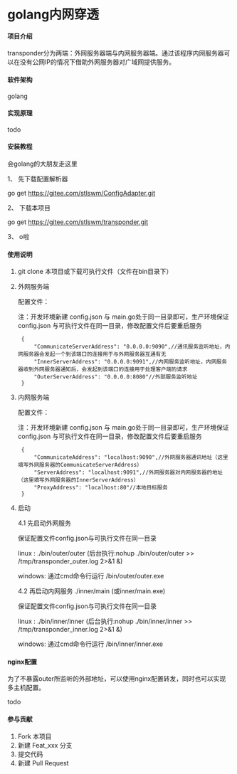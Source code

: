 # golang内网穿透

#### 项目介绍
transponder分为两端：外网服务器端与内网服务器端。通过该程序内网服务器可以在没有公网IP的情况下借助外网服务器对广域网提供服务。

#### 软件架构
golang


#### 实现原理
todo

#### 安装教程

会golang的大朋友走这里

1、 先下载配置解析器 

go get https://gitee.com/stlswm/ConfigAdapter.git

2、 下载本项目

go get https://gitee.com/stlswm/transponder.git

3、 o啦


#### 使用说明

1. git clone 本项目或下载可执行文件（文件在bin目录下）

2. 外网服务端

    配置文件：
    
    注：开发环境新建 config.json 与 main.go处于同一目录即可，生产环境保证 config.json 与可执行文件在同一目录，修改配置文件后要重启服务

        
        { 
            "CommunicateServerAddress": "0.0.0.0:9090",//通讯服务监听地址，内网服务器会发起一个到该端口的连接用于与外网服务器互通有无
            "InnerServerAddress": "0.0.0.0:9091",//内网服务监听地址，内网服务器收到外网服务器通知后，会发起到该端口的连接用于处理客户端的请求
            "OuterServerAddress": "0.0.0.0:8080"//外部服务监听地址
        }

3. 内网服务端

    配置文件：
    
    注：开发环境新建 config.json 与 main.go处于同一目录即可，生产环境保证 config.json 与可执行文件在同一目录，修改配置文件后要重启服务
    
        
        {
            "CommunicateAddress": "localhost:9090",//外网服务器通讯地址（这里填写外网服务器的CommunicateServerAddress）
            "ServerAddress": "localhost:9091",//外网服务器对内网服务器的地址（这里填写外网服务器的InnerServerAddress）
            "ProxyAddress": "localhost:80"//本地目标服务
        }
    
4. 启动

   4.1 先启动外网服务 
   
   保证配置文件config.json与可执行文件在同一目录
   
    
    linux : ./bin/outer/outer (后台执行:nohup ./bin/outer/outer >> /tmp/transponder_outer.log 2>&1 &)
    
    windows: 通过cmd命令行运行 /bin/outer/outer.exe
        
   4.2 再启动内网服务 ./inner/main (或inner/main.exe)
   
   保证配置文件config.json与可执行文件在同一目录
   
    linux : ./bin/inner/inner (后台执行:nohup ./bin/inner/inner >> /tmp/transponder_inner.log 2>&1 &)
    
    windows: 通过cmd命令行运行 /bin/inner/inner.exe
		
#### nginx配置

为了不暴露outer所监听的外部地址，可以使用nginx配置转发，同时也可以实现多主机配置。
    
todo

#### 参与贡献

1. Fork 本项目
2. 新建 Feat_xxx 分支
3. 提交代码
4. 新建 Pull Request
